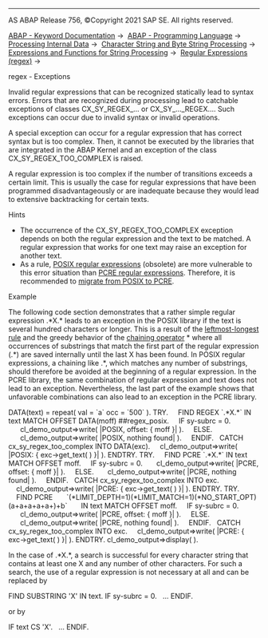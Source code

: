   

* * *

AS ABAP Release 756, ©Copyright 2021 SAP SE. All rights reserved.

[ABAP - Keyword Documentation](javascript:call_link\('abenabap.htm'\)) →  [ABAP - Programming Language](javascript:call_link\('abenabap_reference.htm'\)) →  [Processing Internal Data](javascript:call_link\('abenabap_data_working.htm'\)) →  [Character String and Byte String Processing](javascript:call_link\('abenabap_data_string.htm'\)) →  [Expressions and Functions for String Processing](javascript:call_link\('abenstring_processing_expr_func.htm'\)) →  [Regular Expressions (regex)](javascript:call_link\('abenregular_expressions.htm'\)) → 

regex - Exceptions

Invalid regular expressions that can be recognized statically lead to syntax errors. Errors that are recognized during processing lead to catchable exceptions of classes CX\_SY\_REGEX\_... or CX\_SY\_...\_REGEX.... Such exceptions can occur due to invalid syntax or invalid operations.

A special exception can occur for a regular expression that has correct syntax but is too complex. Then, it cannot be executed by the libraries that are integrated in the ABAP Kernel and an exception of the class CX\_SY\_REGEX\_TOO\_COMPLEX is raised.

A regular expression is too complex if the number of transitions exceeds a certain limit. This is usually the case for regular expressions that have been programmed disadvantageously or are inadequate because they would lead to extensive backtracking for certain texts.

Hints

-   The occurrence of the CX\_SY\_REGEX\_TOO\_COMPLEX exception depends on both the regular expression and the text to be matched. A regular expression that works for one text may raise an exception for another text.
-   As a rule, [POSIX regular expressions](javascript:call_link\('abenposix_regex_glosry.htm'\) "Glossary Entry") (obsolete) are more vulnerable to this error situation than [PCRE regular expressions](javascript:call_link\('abenpcre_regex_glosry.htm'\) "Glossary Entry"). Therefore, it is recommended to [migrate from POSIX to PCRE](javascript:call_link\('abenregex_migrating_posix.htm'\)).

Example

The following code section demonstrates that a rather simple regular expression .\*X.\* leads to an exception in the POSIX library if the text is several hundred characters or longer. This is a result of the [leftmost-longest rule](javascript:call_link\('abenregex_posix_search.htm'\)) and the greedy behavior of the [chaining operator](javascript:call_link\('abenregex_posix_syntax_operators.htm'\)) \* where all occurrences of substrings that match the first part of the regular expression (.\*) are saved internally until the last X has been found. In POSIX regular expressions, a chaining like .\*, which matches any number of substrings, should therefore be avoided at the beginning of a regular expression. In the PCRE library, the same combination of regular expression and text does not lead to an exception. Nevertheless, the last part of the example shows that unfavorable combinations can also lead to an exception in the PCRE library.

DATA(text) = repeat( val = \`a\` occ = \`500\` ).
TRY.
    FIND REGEX \`.\*X.\*\` IN text MATCH OFFSET DATA(moff) ##regex\_posix.
    IF sy-subrc = 0.
      cl\_demo\_output=>write( |POSIX, offset: { moff }| ).
    ELSE.
      cl\_demo\_output=>write( |POSIX, nothing found| ).
    ENDIF.
  CATCH cx\_sy\_regex\_too\_complex INTO DATA(exc).
    cl\_demo\_output=>write( |POSIX: { exc->get\_text( ) }| ).
ENDTRY.
TRY.
    FIND PCRE \`.\*X.\*\` IN text MATCH OFFSET moff.
    IF sy-subrc = 0.
      cl\_demo\_output=>write( |PCRE, offset: { moff }| ).
    ELSE.
      cl\_demo\_output=>write( |PCRE, nothing found| ).
    ENDIF.
  CATCH cx\_sy\_regex\_too\_complex INTO exc.
    cl\_demo\_output=>write( |PCRE: { exc->get\_text( ) }| ).
ENDTRY.
TRY.
    FIND PCRE
      \`(\*LIMIT\_DEPTH=1)(\*LIMIT\_MATCH=1)(\*NO\_START\_OPT)(a+a+a+a+a+)+b\`
      IN text MATCH OFFSET moff.
    IF sy-subrc = 0.
      cl\_demo\_output=>write( |PCRE, offset: { moff }| ).
    ELSE.
      cl\_demo\_output=>write( |PCRE, nothing found| ).
    ENDIF.
  CATCH cx\_sy\_regex\_too\_complex INTO exc.
    cl\_demo\_output=>write( |PCRE: { exc->get\_text( ) }| ).
ENDTRY.
cl\_demo\_output=>display( ).

In the case of .\*X.\*, a search is successful for every character string that contains at least one X and any number of other characters. For such a search, the use of a regular expression is not necessary at all and can be replaced by

FIND SUBSTRING 'X' IN text.
IF sy-subrc = 0.
  ...
ENDIF.

or by

IF text CS 'X'.
  ...
ENDIF.